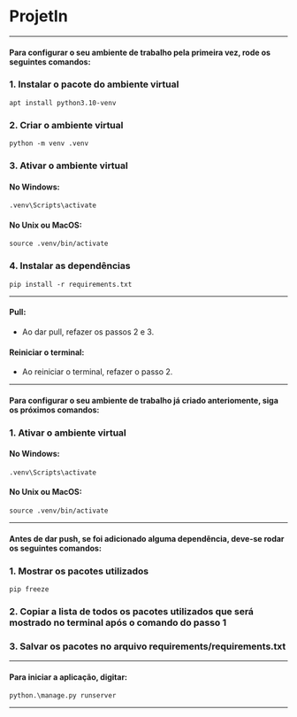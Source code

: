 # ProjetIn

----
#### Para configurar o seu ambiente de trabalho pela primeira vez, rode os seguintes comandos:

### 1. Instalar o pacote do ambiente virtual
```
apt install python3.10-venv
```

### 2. Criar o ambiente virtual
```
python -m venv .venv
```

### 3. Ativar o ambiente virtual
#### No Windows:
```
.venv\Scripts\activate
```
#### No Unix ou MacOS:
```
source .venv/bin/activate
```
### 4. Instalar as dependências
```
pip install -r requirements.txt
```
----
####  Pull:
- Ao dar pull, refazer os passos 2 e 3.
####  Reiniciar o terminal:
- Ao reiniciar o terminal, refazer o passo 2.

----
#### Para configurar o seu ambiente de trabalho já criado anteriomente, siga os próximos comandos:

### 1. Ativar o ambiente virtual
#### No Windows:
```
.venv\Scripts\activate
```
#### No Unix ou MacOS:
```
source .venv/bin/activate
```
----
#### Antes de dar push, se foi adicionado alguma dependência, deve-se rodar os seguintes comandos:

### 1. Mostrar os pacotes utilizados
```
pip freeze
```
### 2. Copiar a lista de todos os pacotes utilizados que será mostrado no terminal após o comando do passo 1

### 3. Salvar os pacotes no arquivo requirements/requirements.txt

----

#### Para iniciar a aplicação, digitar:
```
python.\manage.py runserver
```
----